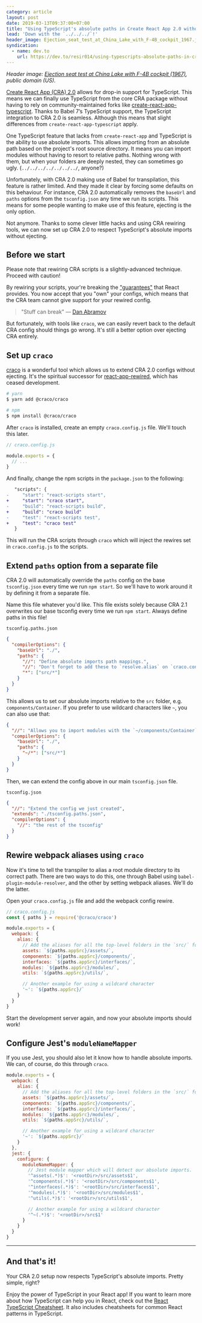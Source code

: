 ```yaml
---
category: article
layout: post
date: 2019-03-13T09:37:00+07:00
title: "Using TypeScript's absolute paths in Create React App 2.0 without ejecting"
lead: 'Down with the `../../../`!'
header_image: Ejection_seat_test_at_China_Lake_with_F-4B_cockpit_1967.jpg
syndication:
  - name: dev.to
    url: https://dev.to/resir014/using-typescripts-absolute-paths-in-create-react-app-20-without-ejecting-4kd9
---
```


<em>Header image: [Ejection seat test at China Lake with F-4B cockpit (1967)](https://commons.wikimedia.org/wiki/File:Ejection_seat_test_at_China_Lake_with_F-4B_cockpit_1967.jpg), public domain (US).</em>

[Create React App (CRA) 2.0](https://facebook.github.io/create-react-app/) allows for drop-in support for TypeScript. This means we can finally use TypeScript from the core CRA package without having to rely on community-maintained forks like [create-react-app-typescript](https://github.com/wmonk/create-react-app-typescript). Thanks to Babel 7’s TypeScript support, the TypeScript integration to CRA 2.0 is seamless. Although this means that slight differences from `create-react-app-typescript` apply.

One TypeScript feature that lacks from `create-react-app` and TypeScript is the ability to use absolute imports. This allows importing from an absolute path based on the project's root source directory. It means you can import modules without having to resort to relative paths. Nothing wrong with them, but when your folders are deeply nested, they can sometimes go ugly. (`../../../../../../../`, anyone?)

Unfortunately, with CRA 2.0 making use of Babel for transpilation, this feature is rather limited. And they made it clear by forcing some defaults on this behaviour. For instance, CRA 2.0 automatically removes the `baseUrl` and `paths` options from the `tsconfig.json` any time we run its scripts. This means for some people wanting to make use of this feature, ejecting is the only option.

Not anymore. Thanks to some clever little hacks and using CRA rewiring tools, we can now set up CRA 2.0 to respect TypeScript's absolute imports without ejecting.

## Before we start

Please note that rewiring CRA scripts is a slightly-advanced technique. Proceed with caution!

By rewiring your scripts, your're breaking the ["guarantees"](https://github.com/facebookincubator/create-react-app/issues/99#issuecomment-234657710) that React provides. You now accept that you "own" your configs, which means that the CRA team cannot give support for your rewired config.

> "Stuff can break" — [Dan Abramov](https://twitter.com/dan_abramov/status/1045809734069170176)

But fortunately, with tools like `craco`, we can easily revert back to the default CRA config should things go wrong. It's still a better option over ejecting CRA entirely.

## Set up `craco`

[craco](https://github.com/sharegate/craco) is a wonderful tool which allows us to extend CRA 2.0 configs without ejecting. It's the spiritual successor for [react-app-rewired](https://github.com/timarney/react-app-rewired), which has ceased development.

```sh
# yarn
$ yarn add @craco/craco

# npm
$ npm install @craco/craco
```

After `craco` is installed, create an empty `craco.config.js` file. We'll touch this later.

```js
// craco.config.js

module.exports = {
  // ...
}
```

And finally, change the npm scripts in the `package.json` to the following:

```diff
   "scripts": {
-     "start": "react-scripts start",
+     "start": "craco start",
-     "build": "react-scripts build",
+     "build": "craco build"
-     "test": "react-scripts test",
+     "test": "craco test"
   }
```

This will run the CRA scripts through `craco` which will inject the rewires set in `craco.config.js` to the scripts.

## Extend `paths` option from a separate file

CRA 2.0 will automatically override the `paths` config on the base `tsconfig.json` every time we run `npm start`. So we'll have to work around it by defining it from a separate file.

Name this file whatever you'd like. This file exists solely because CRA 2.1 overwrites our base tsconfig every time we run `npm start`. Always define paths in this file!

`tsconfig.paths.json`

```json
{
  "compilerOptions": {
    "baseUrl": "./",
    "paths": {
      "//": "Define absolute imports path mappings.",
      "//": "Don't forget to add these to `resolve.alias` on `craco.config.js`.",
      "*": ["src/*"]
    }
  }
}
```

This allows us to set our absolute imports relative to the `src` folder, e.g. `components/Container`. If you prefer to use wildcard characters like `~`, you can also use that:

```json
{
  "//": "Allows you to import modules with the `~/components/Container` format.",
  "compilerOptions": {
    "baseUrl": "./",
    "paths": {
      "~/*": ["src/*"]
    }
  }
}
```

Then, we can extend the config above in our main `tsconfig.json` file.

`tsconfig.json`

```json
{
  "//": "Extend the config we just created",
  "extends": "./tsconfig.paths.json",
  "compilerOptions": {
    "//": "the rest of the tsconfig"
  }
}
```

## Rewire webpack aliases using `craco`

Now it's time to tell the transpiler to alias a root module directory to its correct path. There are two ways to do this, one through Babel using `babel-plugin-module-resolver`, and the other by setting webpack aliases. We'll do the latter.

Open your `craco.config.js` file and add the webpack config rewire.

```js
// craco.config.js
const { paths } = require('@craco/craco')

module.exports = {
  webpack: {
    alias: {
      // Add the aliases for all the top-level folders in the `src/` folder.
      assets: `${paths.appSrc}/assets/`,
      components: `${paths.appSrc}/components/`,
      interfaces: `${paths.appSrc}/interfaces/`,
      modules: `${paths.appSrc}/modules/`,
      utils: `${paths.appSrc}/utils/`,

      // Another example for using a wildcard character
      '~': `${paths.appSrc}/`
    }
  }
}
```

Start the development server again, and now your absolute imports should work!

## Configure Jest's `moduleNameMapper`

If you use Jest, you should also let it know how to handle absolute imports. We can, of course, do this through `craco`.

```js
module.exports = {
  webpack: {
    alias: {
      // Add the aliases for all the top-level folders in the `src/` folder.
      assets: `${paths.appSrc}/assets/`,
      components: `${paths.appSrc}/components/`,
      interfaces: `${paths.appSrc}/interfaces/`,
      modules: `${paths.appSrc}/modules/`,
      utils: `${paths.appSrc}/utils/`,

      // Another example for using a wildcard character
      '~': `${paths.appSrc}/`
    }
  },
  jest: {
    configure: {
      moduleNameMapper: {
        // Jest module mapper which will detect our absolute imports.
        '^assets(.*)$': '<rootDir>/src/assets$1',
        '^components(.*)$': '<rootDir>/src/components$1',
        '^interfaces(.*)$': '<rootDir>/src/interfaces$1',
        '^modules(.*)$': '<rootDir>/src/modules$1',
        '^utils(.*)$': '<rootDir>/src/utils$1',

        // Another example for using a wildcard character
        '^~(.*)$': '<rootDir>/src$1'
      }
    }
  }
}
```

---

## And that's it!

Your CRA 2.0 setup now respects TypeScript's absolute imports. Pretty simple, right?

Enjoy the power of TypeScript in your React app! If you want to learn more about how TypeScript can help you in React, check out the [React TypeScript Cheatsheet](https://github.com/sw-yx/react-typescript-cheatsheet). It also includes cheatsheets for common React patterns in TypeScript.
